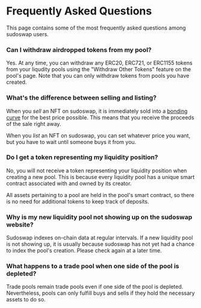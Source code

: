 # Frequently Asked Questions

This page contains some of the most frequently asked questions among sudoswap users.

### Can I withdraw airdropped tokens from my pool?

Yes. At any time, you can withdraw any ERC20, ERC721, or ERC1155 tokens from your liqudity pools using the "Withdraw Other Tokens" feature on the pool's page. Note that you can only withdraw tokens from pools you have created.

### What's the difference between selling and listing?

When you *sell* an NFT on sudoswap, it is immediately sold into a [bonding curve](https://docs.sudoswap.xyz/pricing/) for the best price possible. This means that you receive the proceeds of the sale right away.

When you *list* an NFT on sudoswap, you can set whatever price you want, but you have to wait until someone buys it from you.

### Do I get a token representing my liquidity position?

No, you will not receive a token representing your liquidity position when creating a new pool. This is because every liquidity pool has a unique smart contract associated with and owned by its creator.

All assets pertaining to a pool are held in the pool's smart contract, so there is no need for additional tokens to keep track of deposits.

### Why is my new liquidity pool not showing up on the sudoswap website?

Sudoswap indexes on-chain data at regular intervals. If a new liquidity pool is not showing up, it is usually because sudoswap has not yet had a chance to index the pool's creation. Please check again at a later time.

### What happens to a trade pool when one side of the pool is depleted?

Trade pools remain trade pools even if one side of the pool is depleted. Nevertheless, pools can only fulfill buys and sells if they hold the necessary assets to do so.